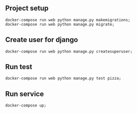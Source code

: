 ## Project setup
```
docker-compose run web python manage.py makemigrations;
docker-compose run web python manage.py migrate;
```
## Create user for django
```
docker-compose run web python manage.py createsuperuser;
```
## Run test
```
docker-compose run web python manage.py test pizza;
```
## Run service
```
docker-compose up;
```